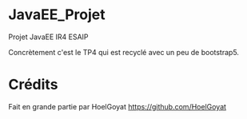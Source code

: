 # JavaEE_Projet

Projet JavaEE IR4 ESAIP

Concrètement c'est le TP4 qui est recyclé avec un peu de bootstrap5.

# Crédits

Fait en grande partie par HoelGoyat https://github.com/HoelGoyat
